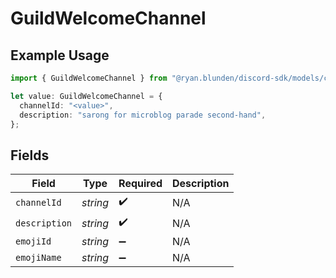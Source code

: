 # GuildWelcomeChannel

## Example Usage

```typescript
import { GuildWelcomeChannel } from "@ryan.blunden/discord-sdk/models/components";

let value: GuildWelcomeChannel = {
  channelId: "<value>",
  description: "sarong for microblog parade second-hand",
};
```

## Fields

| Field              | Type               | Required           | Description        |
| ------------------ | ------------------ | ------------------ | ------------------ |
| `channelId`        | *string*           | :heavy_check_mark: | N/A                |
| `description`      | *string*           | :heavy_check_mark: | N/A                |
| `emojiId`          | *string*           | :heavy_minus_sign: | N/A                |
| `emojiName`        | *string*           | :heavy_minus_sign: | N/A                |